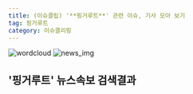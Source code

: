 ```yaml
---
title: (이슈클립) '**핑거루트**' 관련 이슈, 기사 모아 보기
tag: 핑거루트
category: 이슈클리핑
---
```

![wordcloud](https://s3.ap-northeast-2.amazonaws.com/lyrics101-wordcloud/2018-09-15-1536964827.png)
![news_img](https://user-images.githubusercontent.com/42597476/44507050-1206f400-a6e4-11e8-8d98-7ffbfebb353f.png)
## **'**핑거루트**'** 뉴스속보 검색결과

